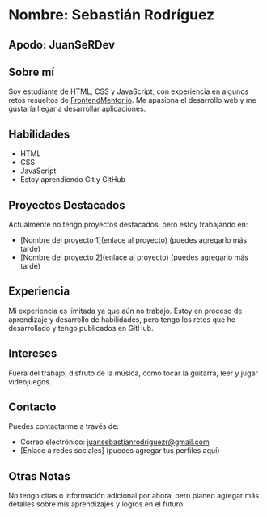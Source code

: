# Nombre: Sebastián Rodríguez
## Apodo: JuanSeRDev

## Sobre mí
Soy estudiante de HTML, CSS y JavaScript, con experiencia en algunos retos resueltos de [FrontendMentor.io](https://www.frontendmentor.io). Me apasiona el desarrollo web y me gustaría llegar a desarrollar aplicaciones.

## Habilidades
- HTML
- CSS
- JavaScript
- Estoy aprendiendo Git y GitHub

## Proyectos Destacados
Actualmente no tengo proyectos destacados, pero estoy trabajando en:
- [Nombre del proyecto 1](enlace al proyecto) (puedes agregarlo más tarde)
- [Nombre del proyecto 2](enlace al proyecto) (puedes agregarlo más tarde)

## Experiencia
Mi experiencia es limitada ya que aún no trabajo. Estoy en proceso de aprendizaje y desarrollo de habilidades, pero tengo los retos que he desarrollado y tengo publicados en GitHub.

## Intereses
Fuera del trabajo, disfruto de la música, como tocar la guitarra, leer y jugar videojuegos.

## Contacto
Puedes contactarme a través de:
- Correo electrónico: [juansebastianrodriguezr@gmail.com](mailto:juansebastianrodriguezr@gmail.com)
- [Enlace a redes sociales] (puedes agregar tus perfiles aquí)

## Otras Notas
No tengo citas o información adicional por ahora, pero planeo agregar más detalles sobre mis aprendizajes y logros en el futuro.